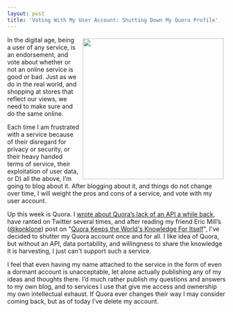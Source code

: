 ```yaml
---
layout: post
title: 'Voting With My User Account: Shutting Down My Quora Profile'
---
```

<p><img style="padding: 5px;" src="http://kinlane-productions.s3.amazonaws.com/api-evangelist-site/blog/quit-quora.png" alt="" width="325" align="right" /></p>
<p>In the digital age, being a user of any service, is an endorsement, and vote about whether or not an online service is good or bad. Just as we do in the real world, and shopping at stores that reflect our views, we need to make sure and do the same online.</p>
<p>Each time I am frustrated with a service because of their disregard for privacy or security, or their heavy handed terms of service, their exploitation of user data, or D) all the above, I&rsquo;m going to blog about it. After blogging about it, and things do not change over time, I will weight the pros and cons of a service, and vote with my user account.</p>
<p>Up this week is Quora. I <a href="http://apivoice.com/2014/04/11/my-answer-to-why-you-should-not-use-services-like-quora-that-do-not-offer-api-and-data-portability/">wrote about Quora&rsquo;s lack of an API a while back</a>, have ranted on Twitter several times, and after reading my friend Eric Mill&rsquo;s (<a href="/admin/blog/konklone">@konklone</a>) post on "<a href="https://konklone.com/post/quora-keeps-the-worlds-knowledge-for-itself">Quora Keeps the World's Knowledge For Itself</a>", I've decided to shutter my Quora account once and for all. I like idea of Quora, but without an API, data portability, and willingness to share the knowledge it is harvesting, I just can't support such a service.</p>
<p>I feel that even having my name attached to the service in the form of even a dormant account is unacceptable, let alone actually publishing any of my ideas and thoughts there. I&rsquo;d much rather publish my questions and answers to my own blog, and to services I use that give me access and ownership my own intellectual exhaust. If Quora ever changes their way I may consider coming back, but as of today I&rsquo;ve delete my account.</p>